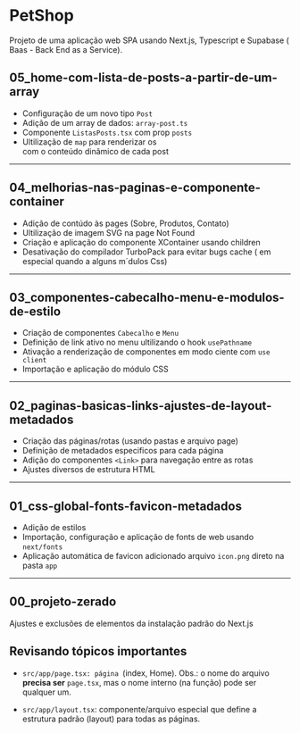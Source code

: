 # PetShop

Projeto de uma aplicação web SPA usando Next.js, Typescript e Supabase ( Baas - Back End as a Service).

## 05_home-com-lista-de-posts-a-partir-de-um-array

- Configuração de um novo tipo `Post`
- Adição de um array de dados: `array-post.ts`
- Componente `ListasPosts.tsx` com prop `posts`
- Ultilização de `map` para renderizar os <article> com o conteúdo dinâmico de cada post

---

## 04_melhorias-nas-paginas-e-componente-container

- Adição de contúdo às pages (Sobre, Produtos, Contato)
- Ultilização de imagem SVG na page Not Found
- Criação e aplicação do componente XContainer usando children
- Desativação do compilador TurboPack para evitar bugs cache ( em especial quando a alguns m´dulos Css)

---

## 03_componentes-cabecalho-menu-e-modulos-de-estilo

- Criação de componentes `Cabecalho` e `Menu`
- Definição de link ativo no menu ultilizando o hook `usePathname`
- Ativação a renderização de componentes em modo ciente com `use client`
- Importação e aplicação do módulo CSS

---

## 02_paginas-basicas-links-ajustes-de-layout-metadados

- Criação das páginas/rotas (usando pastas e arquivo page)
- Definição de metadados especificos para cada página
- Adição do componentes `<Link>` para navegação entre as rotas
- Ajustes diversos de estrutura HTML

---

## 01_css-global-fonts-favicon-metadados

- Adição de estilos
- Importação, configuração e aplicação de fonts de web usando `next/fonts`
- Aplicação automática de favicon adicionado arquivo `icon.png` direto na pasta `app`

---

## 00_projeto-zerado

Ajustes e exclusões de elementos da instalação padrão do Next.js

## Revisando tópicos importantes

- `src/app/page.tsx: página `(index, Home). Obs.: o nome do arquivo **precisa ser** `page.tsx`, mas o nome interno (na função) pode ser qualquer um.

- `src/app/layout.tsx`: componente/arquivo especial que define a estrutura padrão (layout) para todas as páginas.
